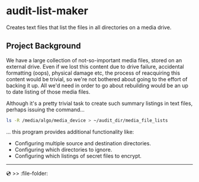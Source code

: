 # **audit-list-maker**
Creates text files that list the files in all directories on a media drive.

## Project Background

We have a large collection of not-so-important media files, stored on an external drive.
Even if we lost this content due to drive failure, accidental formatting (oops), physical damage etc, the process of reacquiring this content would be trivial, so we're not bothered about going to the effort of backing it up.
All we'd need in order to go about rebuilding would be an up to date listing of those media files.

Although it's a pretty trivial task to create such summary listings in text files, perhaps issuing the command...

``` bash
ls -R /media/algo/media_device > ~/audit_dir/media_file_lists
```

... this program provides additional functionality like:

- Configuring multiple source and destination directories.
- Configuring which directories to ignore.
- Configuring which listings of secret files to encrypt.


---
:cd: >> :file-folder:



